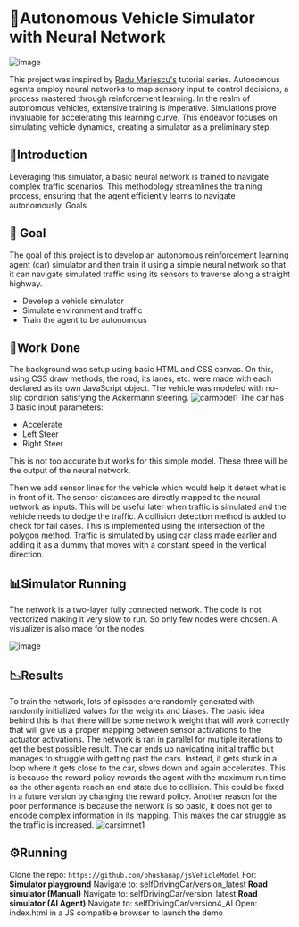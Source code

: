 # 🚗Autonomous Vehicle Simulator with Neural Network

![image](https://github.com/bhushanap/jsVehicleModel/assets/83635464/c54a2373-ab0f-454a-bf68-91238e4ec970)

This project was inspired by [Radu Mariescu's](https://radufromfinland.com/) tutorial series. Autonomous agents employ neural networks to map sensory input to control decisions, a process mastered through reinforcement learning. In the realm of autonomous vehicles, extensive training is imperative. Simulations prove invaluable for accelerating this learning curve. This endeavor focuses on simulating vehicle dynamics, creating a simulator as a preliminary step.

## 🔬Introduction

Leveraging this simulator, a basic neural network is trained to navigate complex traffic scenarios. This methodology streamlines the training process, ensuring that the agent efficiently learns to navigate autonomously.
Goals

## 🤖 Goal

The goal of this project is to develop an autonomous reinforcement learning agent (car) simulator and then train it using a simple neural network so that it can navigate simulated traffic using its sensors to traverse along a straight highway.

- Develop a vehicle simulator
- Simulate environment and traffic
- Train the agent to be autonomous

## 🚧Work Done

The background was setup using basic HTML and CSS canvas. On this, using CSS draw methods, the road, its lanes, etc. were made with each declared as its own JavaScript object. The vehicle was modeled with no-slip condition satisfying the Ackermann steering.
![carmodel1](https://github.com/bhushanap/jsVehicleModel/assets/83635464/55399f1f-faa2-41e1-819e-f2d330ca222c)
The car has 3 basic input parameters:
- Accelerate
- Left Steer
- Right Steer

This is not too accurate but works for this simple model. These three will be the output of the neural network.

Then we add sensor lines for the vehicle which would help it detect what is in front of it. The sensor distances are directly mapped to the neural network as inputs. This will be useful later when traffic is simulated and the vehicle needs to dodge the traffic. A collision detection method is added to check for fail cases. This is implemented using the intersection of the polygon method. Traffic is simulated by using car class made earlier and adding it as a dummy that moves with a constant speed in the vertical direction.

## 📊Simulator Running

The network is a two-layer fully connected network. The code is not vectorized making it very slow to run. So only few nodes were chosen. A visualizer is also made for the nodes.

![image](https://github.com/bhushanap/jsVehicleModel/assets/83635464/a93272ac-63d2-40ee-82f9-36320ee075c5)

## 📉Results

To train the network, lots of episodes are randomly generated with randomly initialized values for the weights and biases. The basic idea behind this is that there will be some network weight that will work correctly that will give us a proper mapping between sensor activations to the actuator activations.
The network is ran in parallel for multiple iterations to get the best possible result. The car ends up navigating initial traffic but manages to struggle with getting past the cars. Instead, it gets stuck in a loop where it gets close to the car, slows down and again accelerates. This is because the reward policy rewards the agent with the maximum run time as the other agents reach an end state due to collision. This could be fixed in a future version by changing the reward policy.
Another reason for the poor performance is because the network is so basic, it does not get to encode complex information in its mapping. This makes the car struggle as the traffic is increased.
![carsimnet1](https://github.com/bhushanap/jsVehicleModel/assets/83635464/3b4ebaf0-de8f-412b-b814-c02e47723911)

## ⚙️Running

Clone the repo: `https://github.com/bhushanap/jsVehicleModel`
For:
**Simulator playground**
Navigate to: selfDrivingCar/version_latest
**Road simulator (Manual)**
Navigate to: selfDrivingCar/version_latest
**Road simulator (AI Agent)**
Navigate to: selfDrivingCar/version4_AI
Open: index.html in a JS compatible browser to launch the demo
